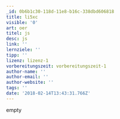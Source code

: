 ```yaml
---
_id: 0b6b1c30-118d-11e8-b16c-338dbd606818
title: li5xc
visible: '0'
art: oer
titel: js
desc: js
link: ''
lernziele: ''
tipp: ''
lizenz: lizenz-1
vorbereitungszeit: vorbereitungszeit-1
author-name: ''
author-email: ''
author-website: ''
tags: ''
date: '2018-02-14T13:43:31.766Z'
---
```

empty
